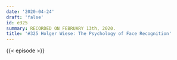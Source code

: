 ```yaml
---
date: '2020-04-24'
draft: 'false'
id: e325
summary: RECORDED ON FEBRUARY 13th, 2020.
title: '#325 Holger Wiese: The Psychology of Face Recognition'
---
```

{{< episode >}}

